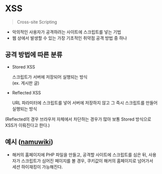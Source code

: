 # XSS

> Cross-site Scripting

- 악의적인 사용자가 공격하려는 사이트에 스크립트를 넣는 기법
- 웹 상에서 발생할 수 있는 가장 기초적인 취약점 공격 방법 중 하나

## 공격 방법에 따른 분류

- Stored XSS

  스크립트가 서버에 저장되어 실행되는 방식 <br />
  (ex. 게시판 글)

- Reflected XSS

  URL 파라미터에 스크립트를 넣어 서버에 저장하지 않고 그 즉시 스크립트를 만들어 실행되는 방식

(Reflected의 경우 브라우저 자체에서 차단하는 경우가 많아 보통 Stored 방식으로 XSS가 이뤄진다고 한다.)

## 예시 ([namuwiki](https://namu.wiki/w/XSS))

- 해커의 홈페이지에 PHP 파일을 만들고, 공격할 사이트에 스크립트를 심은 뒤, 사용자가 스크립트가 심어진 페이지를 볼 경우, 쿠키값이 해커의 홈페이지로 넘어가서 세션 하이재킹이 가능해진다.
